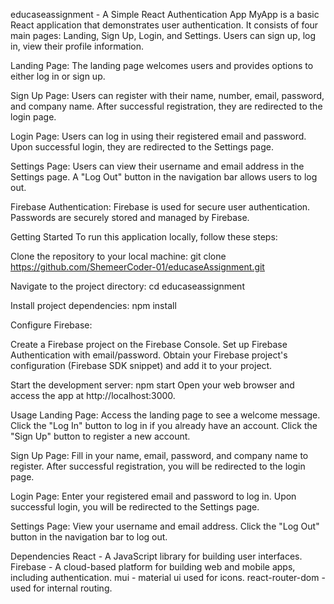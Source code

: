 educaseassignment - A Simple React Authentication App
MyApp is a basic React application that demonstrates user authentication. It consists of four main pages: Landing, Sign Up, Login, and Settings. Users can sign up, log in, view their profile information.

Landing Page: The landing page welcomes users and provides options to either log in or sign up.

Sign Up Page: Users can register with their name, number, email, password, and company name. After successful registration, they are redirected to the login page.

Login Page: Users can log in using their registered email and password. Upon successful login, they are redirected to the Settings page.

Settings Page: Users can view their username and email address in the Settings page. A "Log Out" button in the navigation bar allows users to log out.

Firebase Authentication: Firebase is used for secure user authentication. Passwords are securely stored and managed by Firebase.

Getting Started
To run this application locally, follow these steps:

Clone the repository to your local machine:
git clone https://github.com/ShemeerCoder-01/educaseAssignment.git

Navigate to the project directory:
cd educaseassignment

Install project dependencies:
npm install

Configure Firebase:

Create a Firebase project on the Firebase Console.
Set up Firebase Authentication with email/password.
Obtain your Firebase project's configuration (Firebase SDK snippet) and add it to your project.

Start the development server:
npm start
Open your web browser and access the app at http://localhost:3000.

Usage
Landing Page:
Access the landing page to see a welcome message.
Click the "Log In" button to log in if you already have an account.
Click the "Sign Up" button to register a new account.

Sign Up Page:
Fill in your name, email, password, and company name to register.
After successful registration, you will be redirected to the login page.

Login Page:
Enter your registered email and password to log in.
Upon successful login, you will be redirected to the Settings page.

Settings Page:
View your username and email address.
Click the "Log Out" button in the navigation bar to log out.

Dependencies
React - A JavaScript library for building user interfaces.
Firebase - A cloud-based platform for building web and mobile apps, including authentication.
mui - material ui used for icons.
react-router-dom - used for internal routing.
